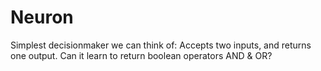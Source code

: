 # Neuron
Simplest decisionmaker we can think of:
Accepts two inputs, and returns one output.
Can it learn to return boolean operators AND & OR?